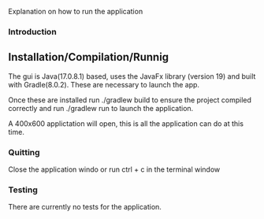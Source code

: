 Explanation on how to run the application

### Introduction



## Installation/Compilation/Runnig
The gui is Java(17.0.8.1) based, uses the JavaFx library (version 19) and built with Gradle(8.0.2). These are necessary to launch the app. 

Once these are installed run ./gradlew build to ensure the project compiled correctly and run ./gradlew run to launch the application. 

A 400x600 applictation will open, this is all the application can do at this time.


### Quitting
Close the application windo or run ctrl + c in the terminal window


### Testing
There are currently no tests for the application.